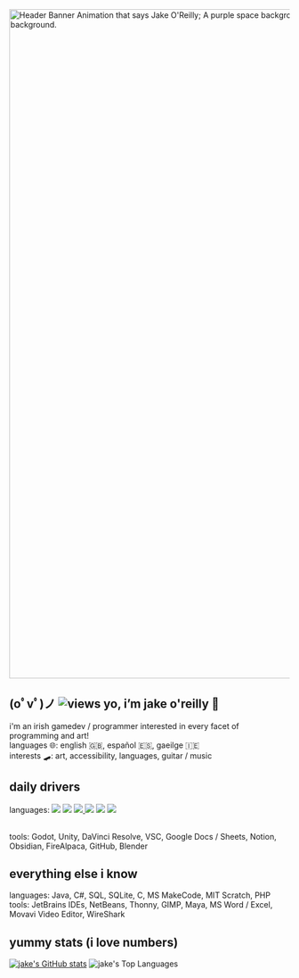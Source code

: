 <img src="https://github.com/JakeDaSpud/JakeDaSpud/assets/78006039/bde38fdb-a21e-42b2-afb7-077a7ac16879" width="1200px" alt="Header Banner Animation that says Jake O'Reilly; A purple space background with the 8 planets scrolling from left to right; A witch and black cat on a broom flies past and into the background." title="Header Banner Animation that says Jake O'Reilly; A purple space background with the 8 planets scrolling from left to right; A witch and black cat on a broom flies past and into the background.">

## (oﾟvﾟ)ノ ![views](https://visitor-badge.laobi.icu/badge?page_id=jakedaspud.visitor-badge&title=Views&left_color=%23A869D4&right_color=%2342006D) yo, i’m jake o'reilly 🥐
i'm an irish gamedev / programmer interested in every facet of programming and art!
<br>languages 🌐: english 🇬🇧, español 🇪🇸, gaeilge 🇮🇪
<br>interests 🛹: art, accessibility, languages, guitar / music

## daily drivers
languages: <a href=""><img src="https://img.shields.io/badge/-C++-00599C?style=flat-square&logo=cplusplus&logoColor=ffffff"></a> <a href=""><img src="https://img.shields.io/badge/-GDScript-478CBF?style=flat-square&logo=godotengine&logoColor=ffffff"></a> <a href=""><img src="https://img.shields.io/badge/-Python-3776AB?style=flat-square&logo=python&logoColor=ffffff"> <a href=""><img src="https://img.shields.io/badge/-JavaScript-F7DF1E?style=flat-square&logo=javascript&logoColor=4a380d"></a> <a href=""><img src="https://img.shields.io/badge/-HTML5-E34F26?style=flat-square&logo=html5&logoColor=ffffff"></a> <a href=""><img src="https://img.shields.io/badge/-CSS3-1572B6?style=flat-square&logo=css3&logoColor=ffffff"></a>

<br>tools: Godot, Unity, DaVinci Resolve, VSC, Google Docs / Sheets, Notion, Obsidian, FireAlpaca, GitHub, Blender

## everything else i know
languages: Java, C#, SQL, SQLite, C, MS MakeCode, MIT Scratch, PHP
<br>tools: JetBrains IDEs, NetBeans, Thonny, GIMP, Maya, MS Word / Excel, Movavi Video Editor, WireShark

## yummy stats (i love numbers)
[![jake's GitHub stats](https://github-readme-stats.vercel.app/api?username=jakedaspud&theme=nightowl)](https://github.com/anuraghazra/github-readme-stats)
![jake's Top Languages](https://github-readme-stats.vercel.app/api/top-langs/?username=jakedaspud&size_weight=0.2&count_weight=0.8&hide=shaderlab,hlsl,cmake,makefile,css&layout=compact&theme=nightowl)
